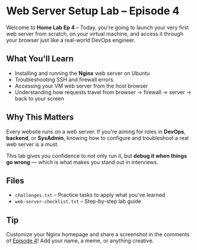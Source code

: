 # Web Server Setup Lab – Episode 4

Welcome to **Home Lab Ep 4** – Today, you're going to launch your very first web server from scratch, on your virtual machine, and access it through your browser just like a real-world DevOps engineer.

##  What You'll Learn

- Installing and running the **Nginx** web server on Ubuntu
- Troubleshooting SSH and firewall errors
- Accessing your VM web server from the host browser
- Understanding how requests travel from browser → firewall → server → back to your screen

##  Why This Matters

Every website runs on a web server. If you're aiming for roles in **DevOps**, **backend**, or **SysAdmin**, knowing how to configure and troubleshoot a real web server is a must.

This lab gives you confidence to not only run it, but **debug it when things go wrong** — which is what makes you stand out in interviews.

##  Files

- `challenges.txt` – Practice tasks to apply what you’ve learned
- `web-server-checklist.txt` – Step-by-step lab guide

##  Tip

Customize your Nginx homepage and share a screenshot in the comments of [Episode 4](https://youtu.be/m4w-PG-YfjE)! Add your name, a meme, or anything creative.
